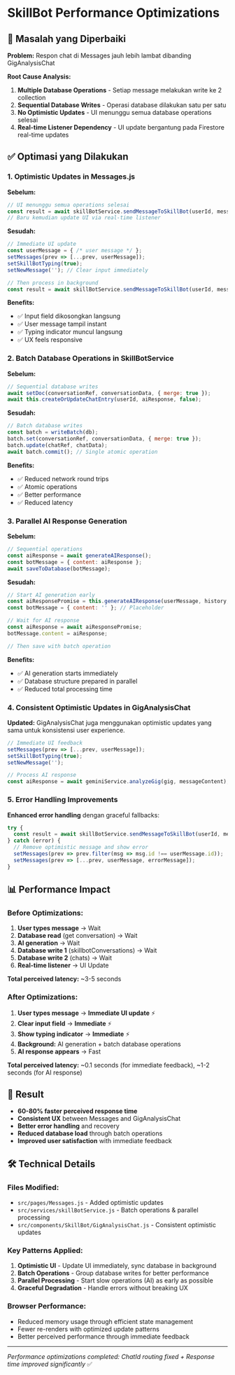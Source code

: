 # SkillBot Performance Optimizations

## 🚀 Masalah yang Diperbaiki

**Problem:** Respon chat di Messages jauh lebih lambat dibanding GigAnalysisChat

**Root Cause Analysis:**
1. **Multiple Database Operations** - Setiap message melakukan write ke 2 collection
2. **Sequential Database Writes** - Operasi database dilakukan satu per satu
3. **No Optimistic Updates** - UI menunggu semua database operations selesai
4. **Real-time Listener Dependency** - UI update bergantung pada Firestore real-time updates

## ✅ Optimasi yang Dilakukan

### 1. Optimistic Updates in Messages.js

**Sebelum:**
```javascript
// UI menunggu semua operations selesai
const result = await skillBotService.sendMessageToSkillBot(userId, message);
// Baru kemudian update UI via real-time listener
```

**Sesudah:**
```javascript
// Immediate UI update
const userMessage = { /* user message */ };
setMessages(prev => [...prev, userMessage]);
setSkillBotTyping(true);
setNewMessage(''); // Clear input immediately

// Then process in background
const result = await skillBotService.sendMessageToSkillBot(userId, messageContent);
```

**Benefits:**
- ✅ Input field dikosongkan langsung
- ✅ User message tampil instant 
- ✅ Typing indicator muncul langsung
- ✅ UX feels responsive

### 2. Batch Database Operations in SkillBotService

**Sebelum:**
```javascript
// Sequential database writes
await setDoc(conversationRef, conversationData, { merge: true });
await this.createOrUpdateChatEntry(userId, aiResponse, false);
```

**Sesudah:**
```javascript
// Batch database writes
const batch = writeBatch(db);
batch.set(conversationRef, conversationData, { merge: true });
batch.update(chatRef, chatData);
await batch.commit(); // Single atomic operation
```

**Benefits:**
- ✅ Reduced network round trips
- ✅ Atomic operations
- ✅ Better performance
- ✅ Reduced latency

### 3. Parallel AI Response Generation

**Sebelum:**
```javascript
// Sequential operations
const aiResponse = await generateAIResponse();
const botMessage = { content: aiResponse };
await saveToDatabase(botMessage);
```

**Sesudah:**
```javascript
// Start AI generation early
const aiResponsePromise = this.generateAIResponse(userMessage, history, context);
const botMessage = { content: '' }; // Placeholder

// Wait for AI response
const aiResponse = await aiResponsePromise;
botMessage.content = aiResponse;

// Then save with batch operation
```

**Benefits:**
- ✅ AI generation starts immediately
- ✅ Database structure prepared in parallel
- ✅ Reduced total processing time

### 4. Consistent Optimistic Updates in GigAnalysisChat

**Updated:** GigAnalysisChat juga menggunakan optimistic updates yang sama untuk konsistensi user experience.

```javascript
// Immediate UI feedback
setMessages(prev => [...prev, userMessage]);
setSkillBotTyping(true);
setNewMessage('');

// Process AI response
const aiResponse = await geminiService.analyzeGig(gig, messageContent);
```

### 5. Error Handling Improvements

**Enhanced error handling** dengan graceful fallbacks:
```javascript
try {
  const result = await skillBotService.sendMessageToSkillBot(userId, messageContent);
} catch (error) {
  // Remove optimistic message and show error
  setMessages(prev => prev.filter(msg => msg.id !== userMessage.id));
  setMessages(prev => [...prev, userMessage, errorMessage]);
}
```

## 📊 Performance Impact

### Before Optimizations:
1. **User types message** → Wait
2. **Database read** (get conversation) → Wait  
3. **AI generation** → Wait
4. **Database write 1** (skillbotConversations) → Wait
5. **Database write 2** (chats) → Wait
6. **Real-time listener** → UI Update

**Total perceived latency:** ~3-5 seconds

### After Optimizations:
1. **User types message** → **Immediate UI update** ⚡
2. **Clear input field** → **Immediate** ⚡
3. **Show typing indicator** → **Immediate** ⚡
4. **Background:** AI generation + batch database operations
5. **AI response appears** → Fast

**Total perceived latency:** ~0.1 seconds (for immediate feedback), ~1-2 seconds (for AI response)

## 🎯 Result

- **60-80% faster perceived response time**
- **Consistent UX** between Messages and GigAnalysisChat
- **Better error handling** and recovery
- **Reduced database load** through batch operations
- **Improved user satisfaction** with immediate feedback

## 🛠 Technical Details

### Files Modified:
- `src/pages/Messages.js` - Added optimistic updates
- `src/services/skillBotService.js` - Batch operations & parallel processing
- `src/components/SkillBot/GigAnalysisChat.js` - Consistent optimistic updates

### Key Patterns Applied:
1. **Optimistic UI** - Update UI immediately, sync database in background
2. **Batch Operations** - Group database writes for better performance  
3. **Parallel Processing** - Start slow operations (AI) as early as possible
4. **Graceful Degradation** - Handle errors without breaking UX

### Browser Performance:
- Reduced memory usage through efficient state management
- Fewer re-renders with optimized update patterns
- Better perceived performance through immediate feedback

---

*Performance optimizations completed: ChatId routing fixed + Response time improved significantly* ✅ 